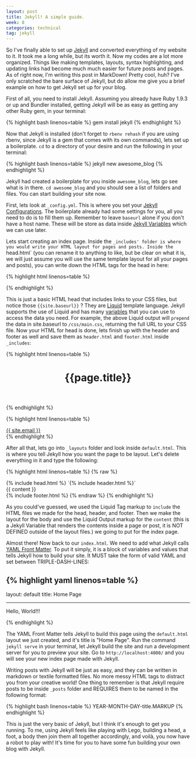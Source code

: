 ```yaml
---
layout: post
title: Jekyll! A simple guide.
week: 8
categories: technical
tag: jekyll
---
```

So I've finally able to set up [Jekyll](http://jekyllrb.com/) and converted everything of my website to it. It took me a long while, but its worth it. Now my codes are a lot more organized. Things like making templates, layouts, syntax highlighting, and updating links had become much much easier for future posts and pages. As of right now, I'm writing this post in MarkDown! Pretty cool, huh? I've only scratched the bare surface of Jekyll, but do allow me give you a brief example on how to get Jekyll set up for your blog.

First of all, you need to install Jekyll. Assuming you already have Ruby 1.9.3 or up and Bundler installed, getting Jekyll will be as easy as getting any other Ruby gem, in your terminal:

{% highlight bash linenos=table %}
gem install jekyll
{% endhighlight %}

Now that Jekyll is installed (don't forget to `rbenv rehash` if you are using rbenv, since Jekyll is a gem that comes with its own commands), lets set up a boilerplate. `cd` to a directory of your desire and run the following in your terminal:

{% highlight bash linenos=table %}
jekyll new awesome_blog
{% endhighlight %}

Jekyll had created a boilerplate for you inside `awesome_blog`, lets go see what is in there. `cd awesome_blog` and you should see a list of folders and files. You can start building your site now.

First, lets look at `_config.yml`. This is where you set your [Jekyll Configurations](http://jekyllrb.com/docs/configuration/). The boilerplate already had some settings for you, all you need to do is to fill them up. Remember to leave `baseurl` alone if you don't have a host name. These will be store as data inside [Jekyll Variables](http://jekyllrb.com/docs/variables/) which we can use later.

Lets start creating an index page. Inside the `_includes' folder is where you would write your HTML layout for pages and posts. Inside the `head.html` (you can rename it to anything to like, but be clear on what it is, we will just assume you will use the same template layout for all your pages and posts), you can write down the HTML tags for the head in here:

{% highlight html linenos=table %}
<head>
  <meta charset="UTF-8">
  <title>Awesome Site Title</title>
  <link rel="stylesheet" href="{{ "/css/main.css" | prepend: site.baseurl }}">
</head>
{% endhighlight %}

This is just a basic HTML head that includes links to your CSS files, but notice those `{{site.baseurl}}` ? They are [Liquid](http://liquidmarkup.org/) template language. Jekyll supports the use of Liquid and has many [variables](http://jekyllrb.com/docs/variables/) that you can use to access the data you need. For example, the above Liquid output will `prepend` the data in site.baseurl to `/css/main.css`, returning the full URL to your CSS file. Now your HTML for head is done, lets finish up with the header and footer as well and save them as `header.html` and `footer.html` inside `_includes`:

{% highlight html linenos=table %}
<header>
    <h1>{{page.title}}</h1>
</header>
{% endhighlight %}

{% highlight html linenos=table %}
<footer>
  <a href="mailto:{{ site.email }}">{{ site.email }}</a>
</footer>
{% endhighlight %}

After all that, lets go into `_layouts` folder and look inside `default.html`. This is where you tell Jekyll how you want the page to be layout. Let's delete everything in it and type the following:

{% highlight html linenos=table %}
{% raw %}
<!DOCTYPE html>
<html>
  {% include head.html %}
  <body>
    `{% include header.html %}`
    <div class="page-content">
      <div class="wrapper">
        {{ content }}
      </div>
    </div>
    {% include footer.html %}
  </body>
</html>
{% endraw %}
{% endhighlight %}

As you could've guessed, we used the Liquid Tag markup to `include` the HTML files we made for the head, header, and footer. Then we make the layout for the body and use the Liquid Output markup for the `content` (this is a Jekyll Variable that renders the contents inside a page or post, it is NOT DEFINED outside of the layout files.) we going to put for the index page.

Almost there! Now back to our `index.html`. We need to add what Jekyll calls [YAML Front Matter](http://jekyllrb.com/docs/frontmatter/). To put it simply, it is a block of variables and values that tells Jekyll how to build your site. It MUST take the form of valid YAML and set between TRIPLE-DASH-LINES:

{% highlight yaml linenos=table %}
---
layout: default
title: Home Page
___
<p>Hello, World!!!</p>
{% endhighlight %}

The YAML Front Matter tells Jekyll to build this page using the `default.html` layout we just created, and it's title is "Home Page". Run the command `jekyll serve` in your terminal, let Jekyll build the site and run a development server for you to preview your site. Go to `http://localhost:4000/` and you will see your new index page made with Jekyll.

Writing posts with Jekyll will be just as easy, and they can be written in markdown or textile formatted files. No more messy HTML tags to distract you from your creative world! One thing to remember is that Jekyll require posts to be inside `_posts` folder and REQUIRES them to be named in the following format:

{% highlight bash linenos=table %}
YEAR-MONTH-DAY-title.MARKUP
{% endhighlight %}

This is just the very basic of Jekyll, but I think it's enough to get you running. To me, using Jekyll feels like playing with Lego, building a head, a foot, a body then join them all together accordingly, and voilà, you now have a robot to play with! It's time for you to have some fun building your own blog with Jekyll.
